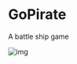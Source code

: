 GoPirate
========

A battle ship game


![img](http://gyazo.com/623a06684fee7ff3ef8ff69130731437.png)
